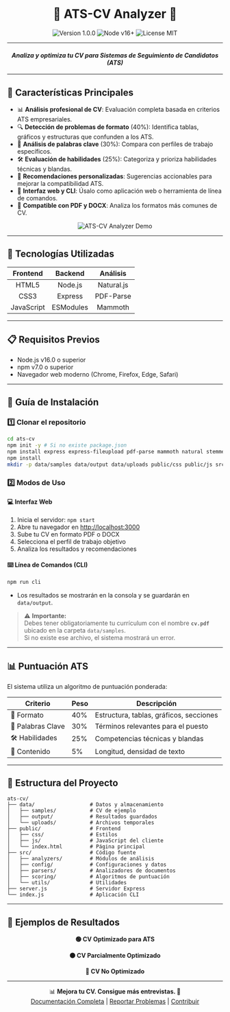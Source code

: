 <div align="center">

# 🚀 ATS-CV Analyzer 🚀

<img src="https://img.shields.io/badge/Version-1.0.0-brightgreen?style=for-the-badge" alt="Version 1.0.0"/>
<img src="https://img.shields.io/badge/Node-v16.0+-blue?style=for-the-badge&logo=node.js" alt="Node v16+"/>
<img src="https://img.shields.io/badge/License-MIT-orange?style=for-the-badge" alt="License MIT"/>

---

#### _Analiza y optimiza tu CV para Sistemas de Seguimiento de Candidatos (ATS)_

</div>

---

## 🌟 Características Principales

- 📊 **Análisis profesional de CV**: Evaluación completa basada en criterios ATS empresariales.
- 🔍 **Detección de problemas de formato** (40%): Identifica tablas, gráficos y estructuras que confunden a los ATS.
- 🔑 **Análisis de palabras clave** (30%): Compara con perfiles de trabajo específicos.
- 🛠️ **Evaluación de habilidades** (25%): Categoriza y prioriza habilidades técnicas y blandas.
- 📝 **Recomendaciones personalizadas**: Sugerencias accionables para mejorar la compatibilidad ATS.
- 📱 **Interfaz web y CLI**: Úsalo como aplicación web o herramienta de línea de comandos.
- 📄 **Compatible con PDF y DOCX**: Analiza los formatos más comunes de CV.

<div align="center">
    <img src="https://via.placeholder.com/800x400/4361ee/ffffff?text=ATS-CV+Analyzer" alt="ATS-CV Analyzer Demo"/>
</div>

---

## 🧰 Tecnologías Utilizadas

| Frontend   | Backend   | Análisis      |
|:----------:|:---------:|:-------------:|
| HTML5      | Node.js   | Natural.js    |
| CSS3       | Express   | PDF-Parse     |
| JavaScript | ESModules | Mammoth       |

---

## 📋 Requisitos Previos

- Node.js v16.0 o superior
- npm v7.0 o superior
- Navegador web moderno (Chrome, Firefox, Edge, Safari)

---

## 🚀 Guía de Instalación

### 1️⃣ Clonar el repositorio

```bash
cd ats-cv
npm init -y # Si no existe package.json
npm install express express-fileupload pdf-parse mammoth natural stemmer
npm install
mkdir -p data/samples data/output data/uploads public/css public/js src/analyzers src/config src/parsers src/scoring src/utils
```

### 2️⃣ Modos de Uso

#### 💻 Interfaz Web

1. Inicia el servidor: `npm start`
2. Abre tu navegador en [http://localhost:3000](http://localhost:3000)
3. Sube tu CV en formato PDF o DOCX
4. Selecciona el perfil de trabajo objetivo
5. Analiza los resultados y recomendaciones

#### ⌨️ Línea de Comandos (CLI)

```bash
npm run cli
```

- Los resultados se mostrarán en la consola y se guardarán en `data/output`.

> ⚠️ **Importante:**  
> Debes tener obligatoriamente tu currículum con el nombre **`cv.pdf`** ubicado en la carpeta `data/samples`.  
> Si no existe ese archivo, el sistema mostrará un error.

---

## 📊 Puntuación ATS

El sistema utiliza un algoritmo de puntuación ponderada:

| Criterio         | Peso | Descripción                                 |
|------------------|------|---------------------------------------------|
| 📄 Formato       | 40%  | Estructura, tablas, gráficos, secciones     |
| 🔑 Palabras Clave| 30%  | Términos relevantes para el puesto          |
| 🛠️ Habilidades   | 25%  | Competencias técnicas y blandas             |
| 📏 Contenido     | 5%   | Longitud, densidad de texto                 |

---

## 📁 Estructura del Proyecto

```
ats-cv/
├── data/                  # Datos y almacenamiento
│   ├── samples/           # CV de ejemplo
│   ├── output/            # Resultados guardados
│   └── uploads/           # Archivos temporales
├── public/                # Frontend
│   ├── css/               # Estilos
│   ├── js/                # JavaScript del cliente
│   └── index.html         # Página principal
├── src/                   # Código fuente
│   ├── analyzers/         # Módulos de análisis
│   ├── config/            # Configuraciones y datos
│   ├── parsers/           # Analizadores de documentos
│   ├── scoring/           # Algoritmos de puntuación
│   └── utils/             # Utilidades
├── server.js              # Servidor Express
└── index.js               # Aplicación CLI
```

---

## 🚦 Ejemplos de Resultados

<div align="center">

**🟢 CV Optimizado para ATS**  

**🟠 CV Parcialmente Optimizado**  

**🔴 CV No Optimizado**  

</div>

---

<div align="center">

📊 **Mejora tu CV. Consigue más entrevistas. 🚀**  
[Documentación Completa](#) | [Reportar Problemas](#) | [Contribuir](#)

</div>
